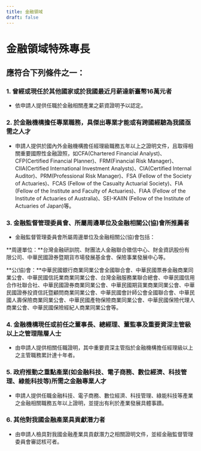 ```yaml
---
title: 金融領域
draft: false
---
```

# 金融領域特殊專長

## 應符合下列條件**之一**：

### 1. 曾經或現任於其他國家或於我國最近月薪達新臺幣16萬元者

* 依申請人提供任職於金融相關產業之薪資證明予以認定。

### 2. 於金融機構擔任專業職務，具傑出專業才能或有跨國經驗為我國亟需之人才

* 申請人提供於國內外金融機構擔任經理級職務五年以上之證明文件，且取得相關重要國際性金融證照，如CFA(Chartered Financial Analyst)、CFP(Certified Financial Planner)、FRM(Financial Risk Manager)、CIIA(Certified International Investment Analysts)、CIA(Certified Internal Auditor)、PRM(Professional Risk Manager)、FSA (Fellow of the Society of Actuaries)、FCAS (Fellow of the Casualty Actuarial Society)、FIA (Fellow of the Institute and Faculty of Actuaries)、FIAA (Fellow of the Institute of Actuaries of Australia)、SEI-KAIIN (Fellow of the Institute of Actuaries of Japan)等。

### 3. 金融監督管理委員會、所屬周邊單位及金融相關公(協)會所推薦者

* 金融監督管理委員會所屬周邊單位及金融相關公(協)會包括：

**周邊單位：**台灣金融研訓院、財團法人金融聯合徵信中心、財金資訊股份有限公司、中華民國證券暨期貨市場發展基金會、保險事業發展中心等。

**公(協)會：**中華民國銀行商業同業公會全國聯合會、中華民國票券金融商業同業公會、中華民國信託業商業同業公會、台灣金融服務業聯合總會、中華民國信用合作社聯合社、中華民國證券商業同業公會、中華民國期貨業商業同業公會、中華民國證券投資信託暨顧問商業同業公會、中華民國會計師公會全國聯合會、中華民國人壽保險商業同業公會、中華民國產物保險商業同業公會、中華民國保險代理人商業公會、中華民國保險經紀人商業同業公會等。

### 4. 金融機構現任或前任之董事長、總經理、董監事及重要資深主管級以上之管理階層人士

* 由申請人提供相關任職證明，其中重要資深主管指於金融機構擔任經理級以上之主管職務累計達十年者。

### 5. 政府推動之重點產業(如金融科技、電子商務、數位經濟、科技管理、綠能科技等)所需之金融專業人才

* 申請人提供任職金融科技、電子商務、數位經濟、科技管理、綠能科技等產業之金融相關職務五年以上證明，並提出有利於產業發展具體事蹟。

### 6. 其他對我國金融產業具貢獻潛力者

* 由申請人檢具對我國金融產業具貢獻潛力之相關證明文件，並經金融監督管理委員會審認核可者。